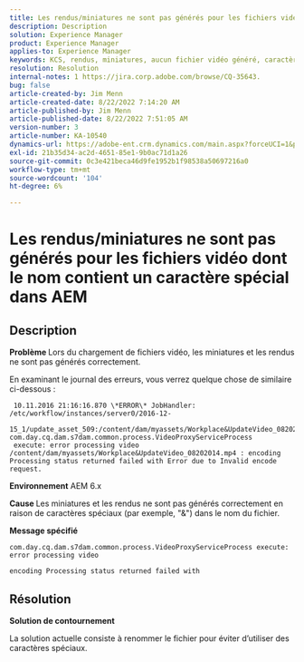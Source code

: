 ```yaml
---
title: Les rendus/miniatures ne sont pas générés pour les fichiers vidéo dont le nom contient un caractère spécial dans AEM
description: Description
solution: Experience Manager
product: Experience Manager
applies-to: Experience Manager
keywords: KCS, rendus, miniatures, aucun fichier vidéo généré, caractère spécial, nom, AEM, Adobe Experience Manager
resolution: Resolution
internal-notes: 1 https://jira.corp.adobe.com/browse/CQ-35643.
bug: false
article-created-by: Jim Menn
article-created-date: 8/22/2022 7:14:20 AM
article-published-by: Jim Menn
article-published-date: 8/22/2022 7:51:05 AM
version-number: 3
article-number: KA-10540
dynamics-url: https://adobe-ent.crm.dynamics.com/main.aspx?forceUCI=1&pagetype=entityrecord&etn=knowledgearticle&id=75806a09-ea21-ed11-b83e-0022480866ad
exl-id: 21b35d34-ac2d-4651-85e1-9b0ac71d1a26
source-git-commit: 0c3e421beca46d9fe1952b1f98538a50697216a0
workflow-type: tm+mt
source-wordcount: '104'
ht-degree: 6%

---
```


# Les rendus/miniatures ne sont pas générés pour les fichiers vidéo dont le nom contient un caractère spécial dans AEM

## Description


<b>Problème </b>
Lors du chargement de fichiers vidéo, les miniatures et les rendus ne sont pas générés correctement.

En examinant le journal des erreurs, vous verrez quelque chose de similaire ci-dessous :

```
 10.11.2016 21:16:16.870 \*ERROR\* JobHandler: /etc/workflow/instances/server0/2016-12-
 15_1/update_asset_509:/content/dam/myassets/Workplace&UpdateVideo_08202014.mp4/jcr:content/renditions/original com.day.cq.dam.s7dam.common.process.VideoProxyServiceProcess 
 execute: error processing video /content/dam/myassets/Workplace&UpdateVideo_08202014.mp4 : encoding Processing status returned failed with Error due to Invalid encode request. 
```

<b>Environnement</b>
AEM 6.x

<b>Cause </b>
Les miniatures et les rendus ne sont pas générés correctement en raison de caractères spéciaux (par exemple, &quot;&amp;&quot;) dans le nom du fichier.
 

<b>Message spécifié</b>


```
com.day.cq.dam.s7dam.common.process.VideoProxyServiceProcess execute: error processing video

encoding Processing status returned failed with
```



## Résolution


<b>Solution de contournement</b>

La solution actuelle consiste à renommer le fichier pour éviter d’utiliser des caractères spéciaux.
